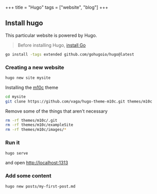 +++
title = "Hugo"
tags = ["website", "blog"]
+++

## Install hugo

This particular website is powered by Hugo.

> Before installing Hugo, [install Go](/posts/golang)

```sh
go install -tags extended github.com/gohugoio/hugo@latest
```

### Creating a new website

```sh
hugo new site mysite
```

Installing the [m10c](https://github.com/vaga/hugo-theme-m10c) theme

```sh
cd mysite
git clone https://github.com/vaga/hugo-theme-m10c.git themes/m10c
```

Remove some of the things that aren't necessary

```sh
rm -rf themes/m10c/.git
rm -rf themes/m10c/exampleSite
rm -rf themes/m10c/images/*
```

### Run it

```sh
hugo serve
```

and open <http://localhost:1313>

### Add some content

```sh
hugo new posts/my-first-post.md
```

